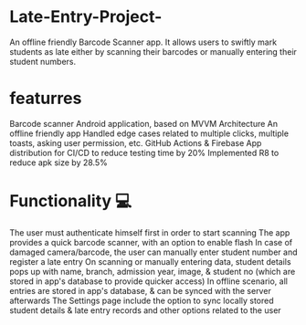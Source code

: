 # Late-Entry-Project-
An offline friendly Barcode Scanner app. It allows users to swiftly mark students as late either by scanning their barcodes or manually entering their student numbers.
# featurres
Barcode scanner Android application, based on MVVM Architecture
An offline friendly app
Handled edge cases related to multiple clicks, multiple toasts, asking user permission, etc.
GitHub Actions & Firebase App distribution for CI/CD to reduce testing time by 20%
Implemented R8 to reduce apk size by 28.5%
# Functionality 💻

The user must authenticate himself first in order to start scanning
The app provides a quick barcode scanner, with an option to enable flash
In case of damaged camera/barcode, the user can manually enter student number and register a late entry
On scanning or manually entering data, student details pops up with name, branch, admission year, image, & student no (which are stored in app's database to provide quicker access)
In offline scenario, all entries are stored in app's database, & can be synced with the server afterwards
The Settings page include the option to sync locally stored student details & late entry records and other options related to the user
